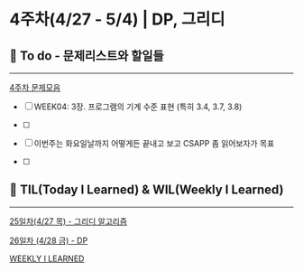 # 4주차(4/27 - 5/4) | DP, 그리디

## 🚨 To do - 문제리스트와 할일들

---

[4주차 문제모음](https://www.notion.so/12e8b577f32442f6ba6ad1b9079d5e76)

- [ ]  WEEK04: 3장. 프로그램의 기계 수준 표현 (특히 3.4, 3.7, 3.8)
- [ ]  

- [ ]  이번주는 화요일날까지 어떻게든 끝내고 보고 CSAPP 좀 읽어보자가 목표
- [ ]  

## 🚨 TIL(Today I Learned) & WIL(Weekly I Learned)

---

[25일차(4/27 목) - 그리디 알고리즘](https://www.notion.so/25-4-27-910014ebd524419f9c1c6562db0c0ccf)

[26일차 (4/28 금) - DP](https://www.notion.so/26-4-28-DP-dacdd3ebe833496c9800086f21f7746a)

[WEEKLY I LEARNED](https://www.notion.so/WEEKLY-I-LEARNED-6c057bad8cd143de8ecf131044220652)